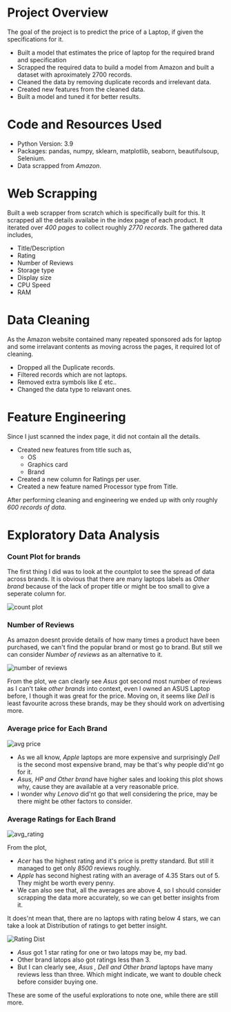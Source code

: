 # Project Overview
The goal of the project is to predict the price of a Laptop, if given the specifications for it. 
* Built a model that estimates the price of laptop for the required brand and specification
* Scrapped the required data to build a model from Amazon and built a dataset with aproximately 2700 records.
* Cleaned the data by removing duplicate records and irrelevant data.
* Created new features from the cleaned data.
* Built a model and tuned it for better results.

# Code and Resources Used
* Python Version: 3.9
* Packages: pandas, numpy, sklearn, matplotlib, seaborn, beautifulsoup, Selenium.
* Data scrapped from *Amazon*.

# Web Scrapping
Built a web scrapper from scratch which is specifically built for this. It scrapped all the details availabe in the index page of each product. It iterated over *400 pages* to collect roughly *2770 records*. The gathered data includes,
* Title/Description
* Rating
* Number of Reviews
* Storage type
* Display size
* CPU Speed
* RAM

# Data Cleaning
As the Amazon website contained many repeated sponsored ads for laptop and some irrelavant contents as moving across the pages, it required lot of cleaning.
* Dropped all the Duplicate records.
* Filtered records which are not laptops.
* Removed extra symbols like £ etc..
* Changed the data type to relavant ones.

# Feature Engineering
Since I just scanned the index page, it did not contain all the details.
* Created new features from title such as,
  * OS
  * Graphics card
  * Brand
* Created a new column for Ratings per user.
* Created a new feature named Processor type from Title.

After performing cleaning and engineering we ended up with only roughly *600 records of data*.

# Exploratory Data Analysis
### Count Plot for brands
The first thing I did was to look at the countplot to see the spread of data across brands. It is obvious that there are many laptops labels as *Other brand* because of the lack of proper title or might be too small to give a seperate column for.


![count plot](https://github.com/ArunGautham-Soundarrajan/Laptops_Price_Predictor/blob/main/images/countplot_brand.png)

### Number of Reviews
As amazon doesnt provide details of how many times a product have been purchased, we can't find the popular brand or most go to brand. But still we can consider *Number of reviews* as an alternative to it.

![number of reviews](https://github.com/ArunGautham-Soundarrajan/Laptops_Price_Predictor/blob/main/images/reviews_for_each_brand.png)

From the plot, we can clearly see *Asus* got second most number of reviews as I can't take *other brands* into context, even I owned an ASUS Laptop before, I though it was great for the price. Moving on, it seems like *Dell* is least favourite across these brands, may be they should work on advertising more.

### Average price for Each Brand

![avg price](https://github.com/ArunGautham-Soundarrajan/Laptops_Price_Predictor/blob/main/images/avg_price_brand.png)

* As we all know, *Apple* laptops are more expensive and surprisingly *Dell* is the second most expensive brand, may be that's why people did'nt go for it.
* *Asus, HP and Other brand* have higher sales and looking this plot shows why, cause they are available at a very reasonable price. 
* I wonder why *Lenovo* did'nt go that well considering the price, may be there might be other factors to consider.

### Average Ratings for Each Brand

![avg_rating](https://github.com/ArunGautham-Soundarrajan/Laptops_Price_Predictor/blob/main/images/avg_rating_brand.png)

From the plot,
* *Acer* has the highest rating and it's price is pretty standard. But still it managed to get only *8500* reviews roughly.
* *Apple* has second highest rating with an average of 4.35 Stars out of 5. They might be worth every penny.
* We can also see that, all the averages are above 4, so I should consider scrapping the data more accurately, so we can get better insights from it.

It does'nt mean that, there are no laptops with rating below 4 stars, we can take a look at Distribution of ratings to get better insight.

![Rating Dist](https://github.com/ArunGautham-Soundarrajan/Laptops_Price_Predictor/blob/main/images/rating_dist.png)
* *Asus* got 1 star rating for one or two latops may be, my bad.
* Other brand latops also got ratings less than 3.
* But I can clearly see, *Asus , Dell and Other brand* laptops have many reviews less than three. Which might indicate, we want to double check before consider buying one.

These are some of the useful explorations to note one, while there are still more.


